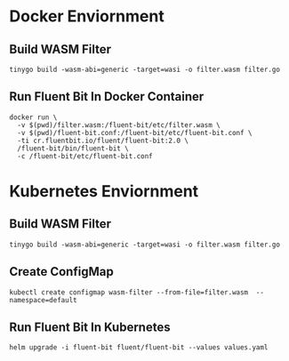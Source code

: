 # Docker Enviornment

## Build WASM Filter

```
tinygo build -wasm-abi=generic -target=wasi -o filter.wasm filter.go
```

## Run Fluent Bit In Docker Container

```
docker run \
  -v $(pwd)/filter.wasm:/fluent-bit/etc/filter.wasm \
  -v $(pwd)/fluent-bit.conf:/fluent-bit/etc/fluent-bit.conf \
  -ti cr.fluentbit.io/fluent/fluent-bit:2.0 \
  /fluent-bit/bin/fluent-bit \
  -c /fluent-bit/etc/fluent-bit.conf
```

# Kubernetes Enviornment

## Build WASM Filter

```
tinygo build -wasm-abi=generic -target=wasi -o filter.wasm filter.go
```

## Create ConfigMap

```
kubectl create configmap wasm-filter --from-file=filter.wasm  --namespace=default
```

## Run Fluent Bit In Kubernetes

```
helm upgrade -i fluent-bit fluent/fluent-bit --values values.yaml
```